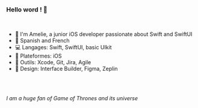 ### Hello word ! 👋
<br>

<!--
**Hallucinette/Hallucinette** is a ✨ _special_ ✨ repository because its `README.md` (this file) appears on your GitHub profile.

Here are some ideas to get you started:

- 🔭 I’m currently working on ...
- 🌱 I’m currently learning ...
- 👯 I’m looking to collaborate on ...
- 🤔 I’m looking for help with ...
- 💬 Ask me about ...
- 📫 How to reach me: ...
- 😄 Pronouns: ...
- ⚡ Fun fact: ...
-->
- 🌱 I'm Amelie, a junior iOS developer passionate about Swift and SwiftUI
- :speech_balloon: Spanish and French
- 💻 Langages: Swift, SwiftUI, basic UIkit
- 📱 Plateformes: iOS
- 🔧 Outils: Xcode, Git, Jira, Agile
- 🎨 Design: Interface Builder, Figma, Zeplin
<br>
<br>

*I am a huge fan of Game of Thrones and its universe*
